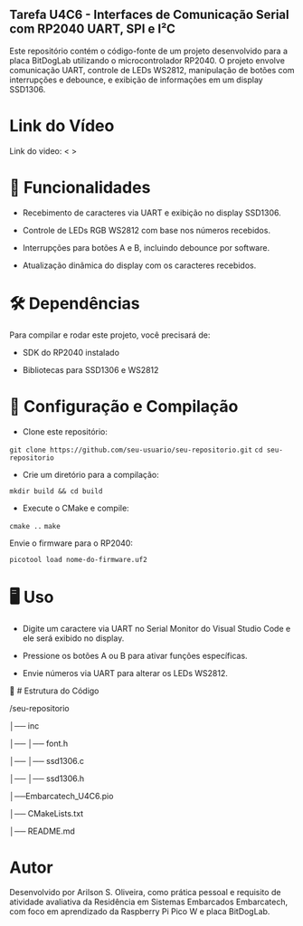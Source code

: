 ## Tarefa U4C6 - Interfaces de Comunicação Serial com RP2040 UART, SPI e I²C

Este repositório contém o código-fonte de um projeto desenvolvido para a placa BitDogLab utilizando o microcontrolador RP2040. O projeto envolve comunicação UART, controle de LEDs WS2812, manipulação de botões com interrupções e debounce, e exibição de informações em um display SSD1306.

# Link do Vídeo

Link do video: <   > 


# 📌  Funcionalidades

- Recebimento de caracteres via UART e exibição no display SSD1306.

- Controle de LEDs RGB WS2812 com base nos números recebidos.

- Interrupções para botões A e B, incluindo debounce por software.

- Atualização dinâmica do display com os caracteres recebidos.

#  🛠️ Dependências

Para compilar e rodar este projeto, você precisará de:

- SDK do RP2040 instalado

- Bibliotecas para SSD1306 e WS2812

# 🔧 Configuração e Compilação

- Clone este repositório:

`git clone https://github.com/seu-usuario/seu-repositorio.git`
`cd seu-repositorio`

- Crie um diretório para a compilação:

 `mkdir build && cd build`

- Execute o CMake e compile:

`cmake ..`
`make`

Envie o firmware para o RP2040:

`picotool load nome-do-firmware.uf2`

# 🖥️  Uso

- Digite um caractere via UART no Serial Monitor do Visual Studio Code e ele será exibido no display.

- Pressione os botões A ou B para ativar funções específicas.

- Envie números via UART para alterar os LEDs WS2812.

📂 # Estrutura do Código

/seu-repositorio

│── inc   

│── │── font.h    

│── │── ssd1306.c

│── │── ssd1306.h 

│──Embarcatech_U4C6.pio

│── CMakeLists.txt  

│── README.md       

# Autor
Desenvolvido por Arilson S. Oliveira, como prática pessoal e requisito de atividade avaliativa da Residência em Sistemas Embarcados Embarcatech, com foco em aprendizado da Raspberry Pi Pico W e placa BitDogLab.
